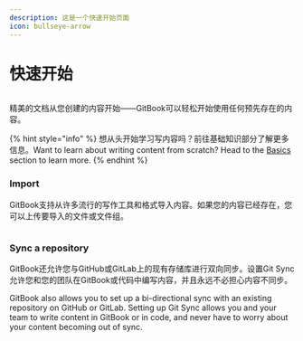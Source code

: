 ```yaml
---
description: 这是一个快速开始页面
icon: bullseye-arrow
---
```


# 快速开始

<figure><img src="https://gitbookio.github.io/onboarding-template-images/quickstart-hero.png" alt=""><figcaption></figcaption></figure>

精美的文档从您创建的内容开始——GitBook可以轻松开始使用任何预先存在的内容。

{% hint style="info" %}
想从头开始学习写内容吗？前往基础知识部分了解更多信息。Want to learn about writing content from scratch? Head to the [Basics](https://github.com/GitbookIO/onboarding-template/blob/main/getting-started/broken-reference/README.md) section to learn more.
{% endhint %}

### Import

GitBook支持从许多流行的写作工具和格式导入内容。如果您的内容已经存在，您可以上传要导入的文件或文件组。

<div data-full-width="false">

<figure><img src="https://gitbookio.github.io/onboarding-template-images/quickstart-import.png" alt=""><figcaption></figcaption></figure>

</div>

### Sync a repository

GitBook还允许您与GitHub或GitLab上的现有存储库进行双向同步。设置Git Sync允许您和您的团队在GitBook或代码中编写内容，并且永远不必担心内容不同步。

GitBook also allows you to set up a bi-directional sync with an existing repository on GitHub or GitLab. Setting up Git Sync allows you and your team to write content in GitBook or in code, and never have to worry about your content becoming out of sync.
